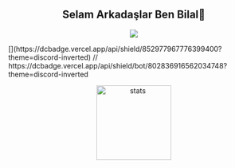 <!--
** // ### Hi there 👋
** 
-->
<!--
**mehmetkazim0/mehmetkazim0** is a ✨ _special_ ✨ repository because its `README.md` (this file) appears on your GitHub profile.

- Here are some ideas to get you started:

- 🔭 I’m currently working on ...
- 🌱 I’m currently learning ...
- 👯 I’m looking to collaborate on ...
- 🤔 I’m looking for help with ...
- 💬 Ask me about ...
- 📫 How to reach me: ...
- 😄 Pronouns: ...
- ⚡ Fun fact: ...
-->

<h2 align="center">Selam Arkadaşlar Ben Bilal👋</h2>

<p align="center">
  <a href="https://github.com/mehmetkazim0" target"blank_"><img src="https://img.shields.io/badge/GitHub%20-191717.svg?&style=for-the-badge&logo=github&logoColor=white"></a>
</p>
[](https://dcbadge.vercel.app/api/shield/852977967776399400?theme=discord-inverted)
// https://dcbadge.vercel.app/api/shield/bot/802836916562034748?theme=discord-inverted
<p align="center">
  <img src="https://github-readme-stats.vercel.app/api?username=mehmetkazim0&count_private=true&show_icons=true&theme=dark&hide_border=true" width="%100" height="150px" alt="stats" />
</p>
